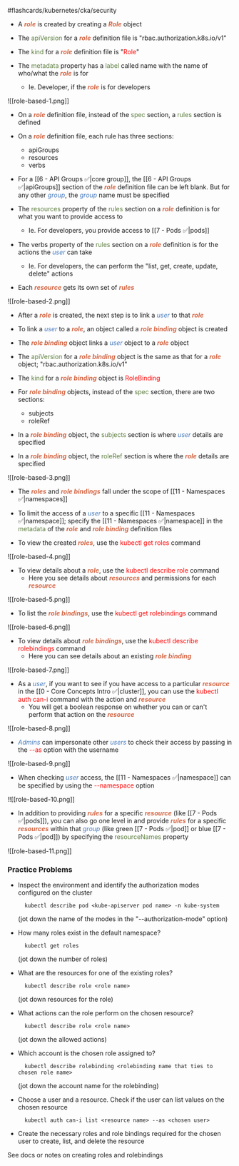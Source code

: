 #flashcards/kubernetes/cka/security

- A <b><i><span style="color:#d46644">role</span></i></b> is created by creating a <b><i><span style="color:#d46644">Role</span></i></b> object

- The <span style="color:#5c7e3e">apiVersion</span> for a <b><i><span style="color:#d46644">role</span></i></b> definition file is "rbac.authorization.k8s.io/v1"

- The <span style="color:#5c7e3e">kind</span> for a <b><i><span style="color:#d46644">role</span></i></b> definition file is "<span style="color:red">Role</span>"

- The <span style="color:#5c7e3e">metadata</span> property has a <span style="color:#5c7e3e">label</span> called name with the name of who/what the <b><i><span style="color:#d46644">role</span></i></b> is for
	- Ie. Developer, if the <b><i><span style="color:#d46644">role</span></i></b> is for developers

![[role-based-1.png]]

- On a <b><i><span style="color:#d46644">role</span></i></b> definition file, instead of the <span style="color:#5c7e3e">spec</span> section, a <span style="color:#5c7e3e">rules</span> section is defined

- On a <b><i><span style="color:#d46644">role</span></i></b> definition file, each rule has three sections:
	- apiGroups
	- resources
	- verbs

- For a [[6 - API Groups ✅|core group]], the [[6 - API Groups ✅|apiGroups]] section of the <b><i><span style="color:#d46644">role</span></i></b> definition file can be left blank. But for any other <i><span style="color:#477bbe">group</span></i>, the <i><span style="color:#477bbe">group</span></i> name must be specified

- The <span style="color:#5c7e3e">resources</span> property of the <span style="color:#5c7e3e">rules</span> section on a <b><i><span style="color:#d46644">role</span></i></b> definition is for what you want to provide access to
	- Ie. For developers, you provide access to [[7 - Pods ✅|pods]]

- The verbs property of the <span style="color:#5c7e3e">rules</span> section on a <b><i><span style="color:#d46644">role</span></i></b> definition is for the actions the <i><span style="color:#477bbe">user</span></i> can take
	- Ie. For developers, the can perform the "list, get, create, update, delete" actions

- Each <b><i><span style="color:#d46644">resource</span></i></b> gets its own set of <b><i><span style="color:#d46644">rules</span></i></b>

![[role-based-2.png]]

- After a <b><i><span style="color:#d46644">role</span></i></b> is created, the next step is to link a <i><span style="color:#477bbe">user</span></i> to that <b><i><span style="color:#d46644">role</span></i></b>

- To link a <i><span style="color:#477bbe">user</span></i> to a <b><i><span style="color:#d46644">role</span></i></b>, an object called a <b><i><span style="color:#d46644">role binding</span></i></b> object is created

- The <b><i><span style="color:#d46644">role binding</span></i></b> object links a <i><span style="color:#477bbe">user</span></i> object to a <b><i><span style="color:#d46644">role</span></i></b> object

- The <span style="color:#5c7e3e">apiVersion</span> for a <b><i><span style="color:#d46644">role binding</span></i></b> object is the same as that for a <b><i><span style="color:#d46644">role</span></i></b> object; "rbac.authorization.k8s.io/v1"

- The <span style="color:#5c7e3e">kind</span> for a <b><i><span style="color:#d46644">role binding</span></i></b> object is <span style="color:red">RoleBinding</span>

- For <b><i><span style="color:#d46644">role binding</span></i></b> objects, instead of the <span style="color:#5c7e3e">spec</span> section, there are two sections:
	- subjects
	- roleRef

- In a <b><i><span style="color:#d46644">role binding</span></i></b> object, the <span style="color:#5c7e3e">subjects</span> section is where <i><span style="color:#477bbe">user</span></i> details are specified

- In a <b><i><span style="color:#d46644">role binding</span></i></b> object, the <span style="color:#5c7e3e">roleRef</span> section is where the <b><i><span style="color:#d46644">role</span></i></b> details are specified

![[role-based-3.png]]

- The <b><i><span style="color:#d46644">roles</span></i></b> and <b><i><span style="color:#d46644">role bindings</span></i></b> fall under the scope of [[11 - Namespaces ✅|namespaces]]

- To limit the access of a <i><span style="color:#477bbe">user</span></i> to a specific [[11 - Namespaces ✅|namespace]]; specify the [[11 - Namespaces ✅|namespace]] in the <span style="color:#5c7e3e">metadata</span> of the <b><i><span style="color:#d46644">role</span></i></b> and <b><i><span style="color:#d46644">role binding</span></i></b> definition files

- To view the created <b><i><span style="color:#d46644">roles</span></i></b>, use the <span style="color:red">kubectl get roles</span> command

![[role-based-4.png]]

- To view details about a <b><i><span style="color:#d46644">role</span></i></b>, use the <span style="color:red">kubectl describe role</span> command
	- Here you see details about <b><i><span style="color:#d46644">resources</span></i></b> and permissions for each <b><i><span style="color:#d46644">resource</span></i></b>

![[role-based-5.png]]

- To list the <b><i><span style="color:#d46644">role bindings</span></i></b>, use the <span style="color:red">kubectl get rolebindings</span> command

![[role-based-6.png]]

- To view details about <b><i><span style="color:#d46644">role bindings</span></i></b>, use the <span style="color:red">kubectl describe rolebindings</span> command
	- Here you can see details about an existing <b><i><span style="color:#d46644">role binding</span></i></b>

![[role-based-7.png]]

- As a <i><span style="color:#477bbe">user</span></i>, if you want to see if you have access to a particular <b><i><span style="color:#d46644">resource</span></i></b> in the [[0 - Core Concepts Intro ✅|cluster]], you can use the <span style="color:red">kubectl auth can-i</span> command with the action and <b><i><span style="color:#d46644">resource</span></i></b>
	- You will get a boolean response on whether you can or can't perform that action on the <b><i><span style="color:#d46644">resource</span></i></b>

![[role-based-8.png]]

- <i><span style="color:#477bbe">Admins</span></i> can impersonate other <i><span style="color:#477bbe">users</span></i> to check their access by passing in the <span style="color:red">--as</span> option with the username

![[role-based-9.png]]

- When checking <i><span style="color:#477bbe">user</span></i> access, the [[11 - Namespaces ✅|namespace]] can be specified by using the <span style="color:red">--namespace</span> option

!![[role-based-10.png]]

- In addition to providing <b><i><span style="color:#d46644">rules</span></i></b> for a specific <b><i><span style="color:#d46644">resource</span></i></b> (like [[7 - Pods ✅|pods]]), you can also go one level in and provide <b><i><span style="color:#d46644">rules</span></i></b> for a specific <b><i><span style="color:#d46644">resources</span></i></b> within that <i><span style="color:#477bbe">group</span></i> (like green [[7 - Pods ✅|pod]] or blue [[7 - Pods ✅|pod]]) by specifying the <span style="color:#5c7e3e">resourceNames</span> property

![[role-based-11.png]]

### Practice Problems

- Inspect the environment and identify the authorization modes configured on the cluster

		kubectl describe pod <kube-apiserver pod name> -n kube-system

	(jot down the name of the modes in the "--authorization-mode" option)

- How many roles exist in the default namespace?

		kubectl get roles

	(jot down the number of roles)

- What are the resources for one of the existing roles?

		kubectl describe role <role name>

	(jot down resources for the role)

- What actions can the role perform on the chosen resource?

		kubectl describe role <role name>

	(jot down the allowed actions)

- Which account is the chosen role assigned to?

		kubectl describe rolebinding <rolebinding name that ties to chosen role name>

	(jot down the account name for the rolebinding)

- Choose a user and a resource. Check if the user can list values on the chosen resource

		kubectl auth can-i list <resource name> --as <chosen user>

- Create the necessary roles and role bindings required for the chosen user to create, list, and delete the resource

See docs or notes on creating roles and rolebindings